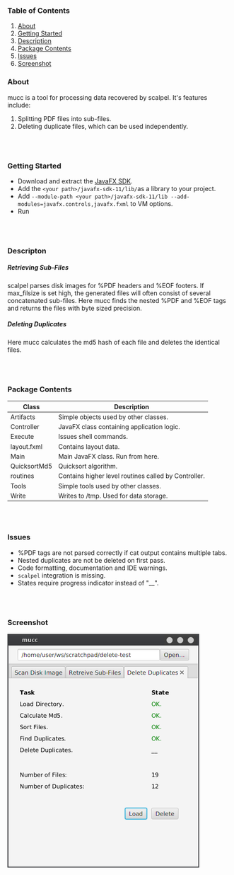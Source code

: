 ### Table of Contents
1. [About](#about)
2. [Getting Started](#getting-started)
3. [Description](#description)
4. [Package Contents](#package-contents)
5. [Issues](#issues)
6. [Screenshot](#screenshot)


### About <a name="about"></a> 
mucc is a tool for processing data recovered by scalpel. 
It's features include:
1. Splitting PDF files into sub-files.
2. Deleting duplicate files, which can be used independently. 

<br>
<br>

### Getting Started <a name="getting-started"></a> 
* Download and extract the [JavaFX SDK](https://gluonhq.com/products/javafx/).
* Add the `<your path>/javafx-sdk-11/lib/`as a library to your project.
* Add `--module-path <your path>/javafx-sdk-11/lib --add-modules=javafx.controls,javafx.fxml` to VM options.
* Run

<br>
<br>

### Descripton <a name="description"></a> 

##### Retrieving Sub-Files

scalpel parses disk images for %PDF headers 
and %EOF footers.
If max_filsize is set high, the generated files will often consist of several
concatenated sub-files.
Here mucc finds the nested %PDF and %EOF tags 
and returns the files with byte sized precision.

##### Deleting Duplicates
Here mucc calculates the md5 hash of each file and deletes the identical files.

<br>
<br>

### Package Contents <a name="package-contents"></a> 

| Class         | Description |
|---------------|-------------|
| Artifacts     | Simple objects used by other classes.|
| Controller    | JavaFX class containing application logic. |
| Execute       | Issues shell commands.|
| layout.fxml   | Contains layout data.|
| Main          | Main JavaFX class. Run from here.|
| QuicksortMd5  | Quicksort algorithm.|
| routines      | Contains higher level routines called by Controller.|
| Tools         | Simple tools used by other classes.|
| Write         | Writes to /tmp. Used for data storage.|

<br>
<br>

### Issues <a name="issues"></a> 

- %PDF tags are not parsed correctly if cat output contains multiple tabs.
- Nested duplicates are not be deleted on first pass.
- Code formatting, documentation and IDE warnings. 
- `scalpel` integration is missing.
- States require progress indicator instead of "__".

<br>
<br>

### Screenshot <a name="screenshot"></a> 

![UI](src/app/img/screen.png)

